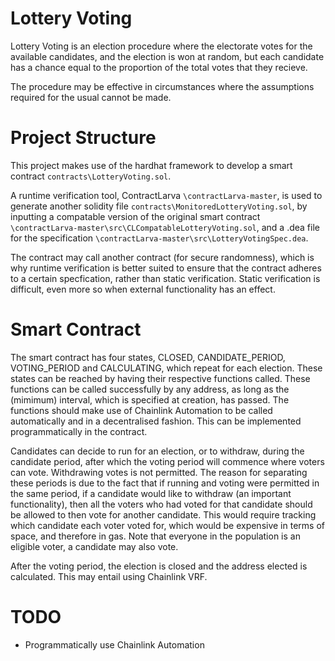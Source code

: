 # Lottery Voting

Lottery Voting is an election procedure where the electorate votes for the available candidates, and the election is won at random, but each candidate has a chance equal to the proportion of the total votes that they recieve.

The procedure may be effective in circumstances where the assumptions required for the usual cannot be made.

# Project Structure

This project makes use of the hardhat framework to develop a smart contract `contracts\LotteryVoting.sol`.

A runtime verification tool, ContractLarva `\contractLarva-master`, is used to generate another solidity file `contracts\MonitoredLotteryVoting.sol`, by inputting a compatable version of the original smart contract `\contractLarva-master\src\CLCompatableLotteryVoting.sol`, and a .dea file for the specification `\contractLarva-master\src\LotteryVotingSpec.dea`.

The contract may call another contract (for secure randomness), which is why runtime verification is better suited to ensure that the contract adheres to a certain specfication, rather than static verification. Static verification is difficult, even more so when external functionality has an effect.

# Smart Contract

The smart contract has four states, CLOSED, CANDIDATE_PERIOD, VOTING_PERIOD and CALCULATING, which repeat for each election. These states can be reached by having their respective functions called. These functions can be called successfully by any address, as long as the (mimimum) interval, which is specified at creation, has passed. The functions should make use of Chainlink Automation to be called automatically and in a decentralised fashion. This can be implemented programmatically in the contract.

Candidates can decide to run for an election, or to withdraw, during the candidate period, after which the voting period will commence where voters can vote. Withdrawing votes is not permitted. The reason for separating these periods is due to the fact that if running and voting were permitted in the same period, if a candidate would like to withdraw (an important functionality), then all the voters who had voted for that candidate should be allowed to then vote for another candidate. This would require tracking which candidate each voter voted for, which would be expensive in terms of space, and therefore in gas. Note that everyone in the population is an eligible voter, a candidate may also vote.

After the voting period, the election is closed and the address elected is calculated. This may entail using Chainlink VRF.

# TODO

-   Programmatically use Chainlink Automation
